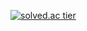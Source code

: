 [![solved.ac tier](http://mazassumnida.wtf/api/generate_badge?boj=jongtae0509)](https://solved.ac/jongtae0509)
